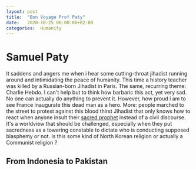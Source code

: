 ```yaml
---
layout: post
title:  "Bon Voyage Prof Paty"
date:   2020-10-25 00:00:00+02:00
categories:  Humanity
---
```


# Samuel Paty
It saddens and angers me when i hear some cutting-throat jihadist running around and intimidating the peace of humanity. This time a history teacher was killed by a Russian-born Jihadist in Paris. The same, recurring theme: Charlie Hebdo. I can't help but to think how barbaric this act, yet very sad. No one can actually do anything to prevent it. However, how proud i am to see France inaugurate this dead man as a hero. More: people marched to the street to protest against this blood thirst Jihadist that only knows how to react when anyone insult their [sacred prophet](https://en.wikipedia.org/wiki/Historicity_of_Muhammad) instead of a civil discourse. It's a worldview that should be challenged, especially when they put sacredness as a towering constable to dictate who is conducting supposed blasphemy or not. Is this some kind of North Korean religion or actually a Communist religion ? <br/>
## From Indonesia to Pakistan